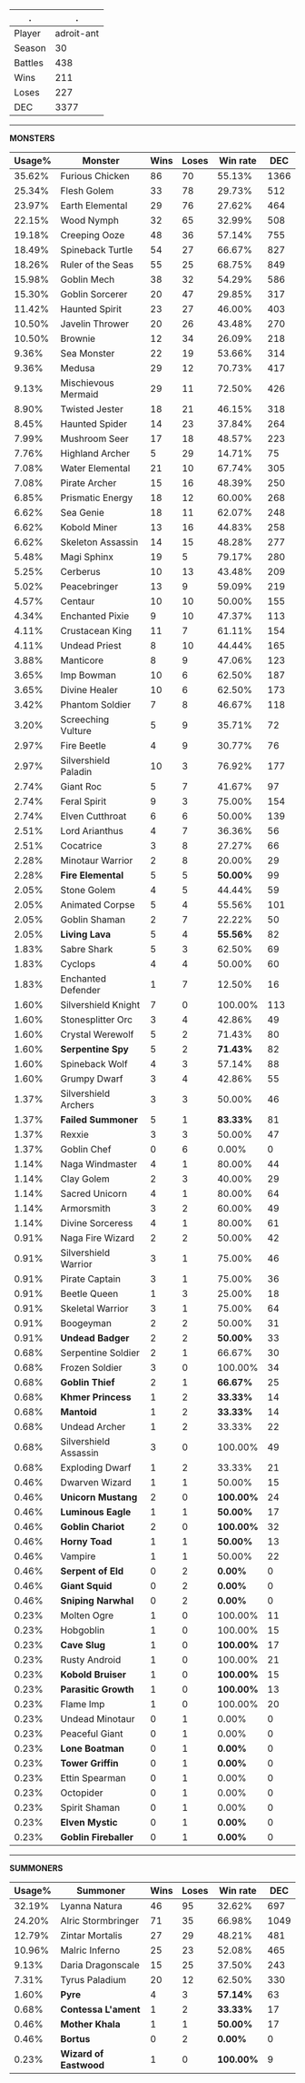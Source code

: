.|.
|-|-
Player|adroit-ant
Season|30
Battles|438
Wins|211
Loses|227
DEC|3377

---
**MONSTERS**

Usage%|Monster|Wins|Loses|Win rate|DEC|
-|-|-|-|-|-|
35.62%|Furious Chicken|86|70|55.13%|1366|
25.34%|Flesh Golem|33|78|29.73%|512|
23.97%|Earth Elemental|29|76|27.62%|464|
22.15%|Wood Nymph|32|65|32.99%|508|
19.18%|Creeping Ooze|48|36|57.14%|755|
18.49%|Spineback Turtle|54|27|66.67%|827|
18.26%|Ruler of the Seas|55|25|68.75%|849|
15.98%|Goblin Mech|38|32|54.29%|586|
15.30%|Goblin Sorcerer|20|47|29.85%|317|
11.42%|Haunted Spirit|23|27|46.00%|403|
10.50%|Javelin Thrower|20|26|43.48%|270|
10.50%|Brownie|12|34|26.09%|218|
9.36%|Sea Monster|22|19|53.66%|314|
9.36%|Medusa|29|12|70.73%|417|
9.13%|Mischievous Mermaid|29|11|72.50%|426|
8.90%|Twisted Jester|18|21|46.15%|318|
8.45%|Haunted Spider|14|23|37.84%|264|
7.99%|Mushroom Seer|17|18|48.57%|223|
7.76%|Highland Archer|5|29|14.71%|75|
7.08%|Water Elemental|21|10|67.74%|305|
7.08%|Pirate Archer|15|16|48.39%|250|
6.85%|Prismatic Energy|18|12|60.00%|268|
6.62%|Sea Genie|18|11|62.07%|248|
6.62%|Kobold Miner|13|16|44.83%|258|
6.62%|Skeleton Assassin|14|15|48.28%|277|
5.48%|Magi Sphinx|19|5|79.17%|280|
5.25%|Cerberus|10|13|43.48%|209|
5.02%|Peacebringer|13|9|59.09%|219|
4.57%|Centaur|10|10|50.00%|155|
4.34%|Enchanted Pixie|9|10|47.37%|113|
4.11%|Crustacean King|11|7|61.11%|154|
4.11%|Undead Priest|8|10|44.44%|165|
3.88%|Manticore|8|9|47.06%|123|
3.65%|Imp Bowman|10|6|62.50%|187|
3.65%|Divine Healer|10|6|62.50%|173|
3.42%|Phantom Soldier|7|8|46.67%|118|
3.20%|Screeching Vulture|5|9|35.71%|72|
2.97%|Fire Beetle|4|9|30.77%|76|
2.97%|Silvershield Paladin|10|3|76.92%|177|
2.74%|Giant Roc|5|7|41.67%|97|
2.74%|Feral Spirit|9|3|75.00%|154|
2.74%|Elven Cutthroat|6|6|50.00%|139|
2.51%|Lord Arianthus|4|7|36.36%|56|
2.51%|Cocatrice|3|8|27.27%|66|
2.28%|Minotaur Warrior|2|8|20.00%|29|
2.28%|**Fire Elemental**|5|5|**50.00%**|99|
2.05%|Stone Golem|4|5|44.44%|59|
2.05%|Animated Corpse|5|4|55.56%|101|
2.05%|Goblin Shaman|2|7|22.22%|50|
2.05%|**Living Lava**|5|4|**55.56%**|82|
1.83%|Sabre Shark|5|3|62.50%|69|
1.83%|Cyclops|4|4|50.00%|60|
1.83%|Enchanted Defender|1|7|12.50%|16|
1.60%|Silvershield Knight|7|0|100.00%|113|
1.60%|Stonesplitter Orc|3|4|42.86%|49|
1.60%|Crystal Werewolf|5|2|71.43%|80|
1.60%|**Serpentine Spy**|5|2|**71.43%**|82|
1.60%|Spineback Wolf|4|3|57.14%|88|
1.60%|Grumpy Dwarf|3|4|42.86%|55|
1.37%|Silvershield Archers|3|3|50.00%|46|
1.37%|**Failed Summoner**|5|1|**83.33%**|81|
1.37%|Rexxie|3|3|50.00%|47|
1.37%|Goblin Chef|0|6|0.00%|0|
1.14%|Naga Windmaster|4|1|80.00%|44|
1.14%|Clay Golem|2|3|40.00%|29|
1.14%|Sacred Unicorn|4|1|80.00%|64|
1.14%|Armorsmith|3|2|60.00%|49|
1.14%|Divine Sorceress|4|1|80.00%|61|
0.91%|Naga Fire Wizard|2|2|50.00%|42|
0.91%|Silvershield Warrior|3|1|75.00%|46|
0.91%|Pirate Captain|3|1|75.00%|36|
0.91%|Beetle Queen|1|3|25.00%|18|
0.91%|Skeletal Warrior|3|1|75.00%|64|
0.91%|Boogeyman|2|2|50.00%|31|
0.91%|**Undead Badger**|2|2|**50.00%**|33|
0.68%|Serpentine Soldier|2|1|66.67%|30|
0.68%|Frozen Soldier|3|0|100.00%|34|
0.68%|**Goblin Thief**|2|1|**66.67%**|25|
0.68%|**Khmer Princess**|1|2|**33.33%**|14|
0.68%|**Mantoid**|1|2|**33.33%**|14|
0.68%|Undead Archer|1|2|33.33%|22|
0.68%|Silvershield Assassin|3|0|100.00%|49|
0.68%|Exploding Dwarf|1|2|33.33%|21|
0.46%|Dwarven Wizard|1|1|50.00%|15|
0.46%|**Unicorn Mustang**|2|0|**100.00%**|24|
0.46%|**Luminous Eagle**|1|1|**50.00%**|17|
0.46%|**Goblin Chariot**|2|0|**100.00%**|32|
0.46%|**Horny Toad**|1|1|**50.00%**|13|
0.46%|Vampire|1|1|50.00%|22|
0.46%|**Serpent of Eld**|0|2|**0.00%**|0|
0.46%|**Giant Squid**|0|2|**0.00%**|0|
0.46%|**Sniping Narwhal**|0|2|**0.00%**|0|
0.23%|Molten Ogre|1|0|100.00%|11|
0.23%|Hobgoblin|1|0|100.00%|15|
0.23%|**Cave Slug**|1|0|**100.00%**|17|
0.23%|Rusty Android|1|0|100.00%|21|
0.23%|**Kobold Bruiser**|1|0|**100.00%**|15|
0.23%|**Parasitic Growth**|1|0|**100.00%**|13|
0.23%|Flame Imp|1|0|100.00%|20|
0.23%|Undead Minotaur|0|1|0.00%|0|
0.23%|Peaceful Giant|0|1|0.00%|0|
0.23%|**Lone Boatman**|0|1|**0.00%**|0|
0.23%|**Tower Griffin**|0|1|**0.00%**|0|
0.23%|Ettin Spearman|0|1|0.00%|0|
0.23%|Octopider|0|1|0.00%|0|
0.23%|Spirit Shaman|0|1|0.00%|0|
0.23%|**Elven Mystic**|0|1|**0.00%**|0|
0.23%|**Goblin Fireballer**|0|1|**0.00%**|0|

---
**SUMMONERS**

Usage%|Summoner|Wins|Loses|Win rate|DEC|
-|-|-|-|-|-|
32.19%|Lyanna Natura|46|95|32.62%|697|
24.20%|Alric Stormbringer|71|35|66.98%|1049|
12.79%|Zintar Mortalis|27|29|48.21%|481|
10.96%|Malric Inferno|25|23|52.08%|465|
9.13%|Daria Dragonscale|15|25|37.50%|243|
7.31%|Tyrus Paladium|20|12|62.50%|330|
1.60%|**Pyre**|4|3|**57.14%**|63|
0.68%|**Contessa L'ament**|1|2|**33.33%**|17|
0.46%|**Mother Khala**|1|1|**50.00%**|17|
0.46%|**Bortus**|0|2|**0.00%**|0|
0.23%|**Wizard of Eastwood**|1|0|**100.00%**|9|
